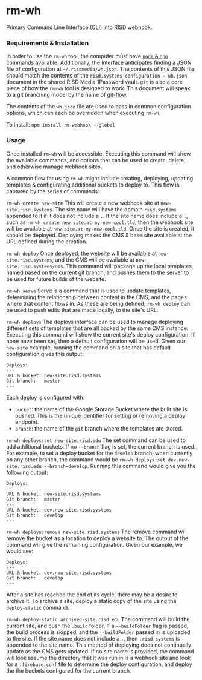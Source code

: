 # rm-wh

Primary Command Line Interface (CLI) into RISD webhook.


### Requirements & Installation

In order to use the `rm-wh` tool, the computer must have [`node` & `npm`][node-npm] commands available. Additionally, the interface anticipates finding a JSON file of configuration at `~/.risdmedia/wh.json`. The contents of this JSON file should match the contents of the `risd.systems configuration - wh.json` document in the shared RISD Media 1Password vault. `git` is also a core piece of how the `rm-wh` tool is designed to work. This document will speak to a git branching model by the name of [git-flow][git-flow].

The contents of the `wh.json` file are used to pass in common configuration options, which can each be overridden when executing `rm-wh`.

To install:  `npm install rm-webhook --global`


### Usage

Once installed `rm-wh` will be accessible. Executing this command will show the available commands, and options that can be used to create, delete, and otherwise manage webhook sites.

A common flow for using `rm-wh` might include creating, deploying, updating templates & configurating additional buckets to deploy to. This flow is captured by the series of commands:

`rm-wh create new-site`
This will create a new webhook site at `new-site.risd.systems`. The site name will have the domain `risd.systems` appended to it if it does not include a `.`. If the site name does include a `.`, such as `rm-wh create new-site.at-my-new-cool.tld`, then the webhook site will be available at `new-site.at-my-new-cool.tld`. Once the site is created, it should be deployed. Deploying makes the CMS & base site available at the URL defined during the creation.

`rm-wh deploy`
Once deployed, the website will be available at `new-site.risd.systems`, and the CMS will be available at `new-site.risd.systems/cms`. This command will package up the local templates, named based on the current git branch, and pushes them to the server to be used for future builds of the website.

`rm-wh serve`
Serve is a command that is used to update templates, determining the relationship between content in the CMS, and the pages where that content flows in. As these are being defined, `rm-wh deploy` can be used to push edits that are made locally, to the site's URL.

`rm-wh deploys`
The deploys interface can be used to manage deploying different sets of templates that are all backed by the same CMS instance. Executing this command will show the current site's deploy configuration. If none have been set, then a default configuration will be used. Given our `new-site` example, running the command on a site that has default configuration gives this output:

```
Deploys:
---
URL & bucket: new-site.risd.systems
Git branch:   master
---
```

Each deploy is configured with:

- `bucket`: the name of the Google Storage Bucket where the built site is pushed. This is the unique identifier for setting or removing a deploy endpoint.
- `branch`: the name of the `git` branch where the templates are stored.


`rm-wh deploys:set new-site.risd.edu`
The set command can be used to add additional buckets. If no `--branch` flag is set, the current branch is used. For example, to set a deploy bucket for the `develop` branch, when currently on any other branch, the command would be `rm-wh deploys:set dev.new-site.risd.edu --branch=develop`. Running this command would give you the following output:

```
Deploys:
---
URL & bucket: new-site.risd.systems
Git branch:   master
---
URL & bucket: dev.new-site.risd.systems
Git branch:   develop
---
```

`rm-wh deploys:remove new-site.risd.systems`
The remove command will remove the bucket as a location to deploy a website to. The output of the command will give the remaining configuration. Given our example, we would see:


```
Deploys:
---
URL & bucket: dev.new-site.risd.systems
Git branch:   develop
---
```

After a site has reached the end of its cycle, there may be a desire to archive it. To archive a site, deploy a static copy of the site using the `deploy-static` command.

`rm-wh deploy-static archived-site.risd.edu`
The command will build the current site, and push the `.build` folder. If a `--buildFolder` flag is passed, the build process is skipped, and the `--buildFolder` passed in is uploaded to the site. If the site name does not include a `.`, then `.risd.systems` is appended to the site name.
This method of deploying does not continually update as the CMS gets updated. If no site name is provided, the command will look assume the directory that it was run in is a webhook site and look for a `.firebase.conf` file to determine the deploy configuration, and deploy the the buckets configured for the current branch.

[node-npm]:https://nodejs.org/en/download/
[git-flow]:https://github.com/nvie/gitflow
